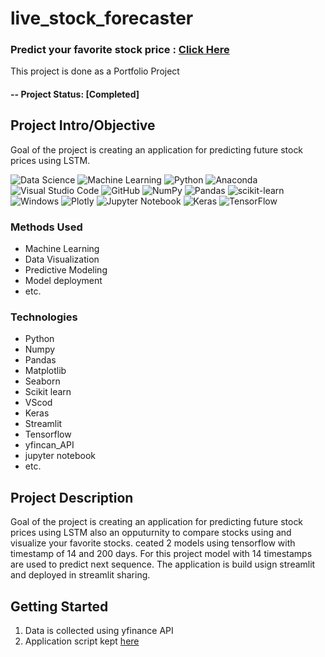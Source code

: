 # live_stock_forecaster


### Predict your favorite stock price : [Click Here](https://share.streamlit.io/muhliscm/live_stock_forecaster/main/app.py) 



This project is done as a Portfolio Project

#### -- Project Status: [Completed]

## Project Intro/Objective
Goal of the project is creating an application for predicting future stock prices using LSTM.

![Data Science](https://img.shields.io/badge/%20-%20Data%20Science-blueviolet?style=for-the-badge)
![Machine Learning](https://img.shields.io/badge/%20-Machine%20Learning-important?style=for-the-badge)
![Python](https://img.shields.io/badge/python-3670A0?style=for-the-badge&logo=python&logoColor=ffdd54)
![Anaconda](https://img.shields.io/badge/Anaconda-%2344A833.svg?style=for-the-badge&logo=anaconda&logoColor=white)
![Visual Studio Code](https://img.shields.io/badge/Visual%20Studio%20Code-0078d7.svg?style=for-the-badge&logo=visual-studio-code&logoColor=white)
![GitHub](https://img.shields.io/badge/github-%23121011.svg?style=for-the-badge&logo=github&logoColor=white)
![NumPy](https://img.shields.io/badge/numpy-%23013243.svg?style=for-the-badge&logo=numpy&logoColor=white)
![Pandas](https://img.shields.io/badge/pandas-%23150458.svg?style=for-the-badge&logo=pandas&logoColor=white)
![scikit-learn](https://img.shields.io/badge/scikit--learn-%23F7931E.svg?style=for-the-badge&logo=scikit-learn&logoColor=white)
![Windows](https://img.shields.io/badge/Windows-0078D6?style=for-the-badge&logo=windows&logoColor=white)
![Plotly](https://img.shields.io/badge/Plotly-%233F4F75.svg?style=for-the-badge&logo=plotly&logoColor=white)
![Jupyter Notebook](https://img.shields.io/badge/jupyter-%23FA0F00.svg?style=for-the-badge&logo=jupyter&logoColor=white)
![Keras](https://img.shields.io/badge/Keras-%23D00000.svg?style=for-the-badge&logo=Keras&logoColor=white)
![TensorFlow](https://img.shields.io/badge/TensorFlow-%23FF6F00.svg?style=for-the-badge&logo=TensorFlow&logoColor=white)

### Methods Used

* Machine Learning
* Data Visualization
* Predictive Modeling
* Model deployment
* etc.

### Technologies
* Python
* Numpy
* Pandas
* Matplotlib
* Seaborn
* Scikit learn
* VScod
* Keras
* Streamlit
* Tensorflow
* yfincan_API
* jupyter notebook
* etc. 

## Project Description
Goal of the project is creating an application for predicting future stock prices using LSTM also an opputurnity to compare stocks using and visualize your favorite stocks.
ceated 2 models using tensorflow with timestamp of 14 and 200 days. For this project model with 14 timestamps are used to predict next sequence. The application is build usign streamlit and deployed in streamlit sharing.

## Getting Started

1. Data is collected using yfinance API
2. Application script kept [here](https://github.com/Muhliscm/live_stock_forecaster/blob/main/app.py)


